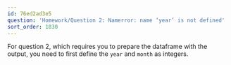 ```yaml
---
id: 76ed2ad3e5
question: 'Homework/Question 2: Namerror: name ‘year’ is not defined'
sort_order: 1830
---
```


For question 2, which requires you to prepare the dataframe with the output, you need to first define the `year` and `month` as integers.